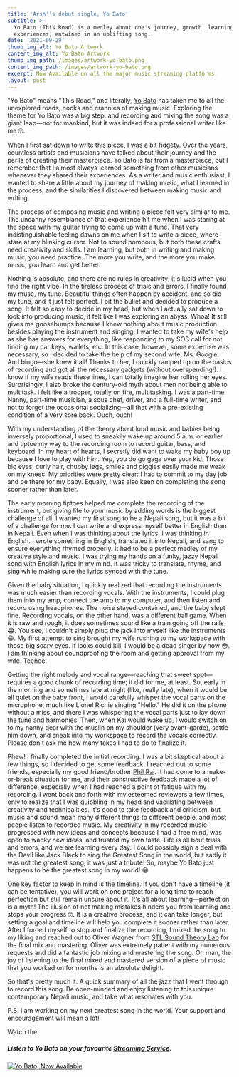 ```yaml
---
title: 'Arsh''s debut single, Yo Bato'
subtitle: >-
  Yo Bato (This Road) is a medley about one's journey, growth, learning and
  experiences, entwined in an uplifting song.
date: '2021-09-29'
thumb_img_alt: Yo Bato Artwork
content_img_alt: Yo Bato Artwork
thumb_img_path: /images/artwork-yo-bato.png
content_img_path: /images/artwork-yo-bato.png
excerpt: Now Available on all the major music streaming platforms.
layout: post
---
```

"Yo Bato" means "This Road," and literally, <a href="https://distrokid.com/hyperfollow/arshrai/yo-bato" target="_blank">Yo Bato</a> has taken me to all the unexplored roads, nooks and crannies of making music. Exploring the theme for Yo Bato was a big step, and recording and mixing the song was a giant leap—not for mankind, but it was indeed for a professional writer like me 🤓.

When I first sat down to write this piece, I was a bit fidgety. Over the years, countless artists and musicians have talked about their journey and the perils of creating their masterpiece. Yo Bato is far from a masterpiece, but I remember that I almost always learned something from other musicians whenever they shared their experiences.  As a writer and music enthusiast, I wanted to share a little about my journey of making music, what I learned in the process, and the similarities I discovered between making music and writing.

The process of composing music and writing a piece felt very similar to me. The uncanny resemblance of that experience hit me when I was staring at the space with my guitar trying to come up with a tune. That very indistinguishable feeling dawns on me when I sit to write a piece, where I stare at my blinking cursor. Not to sound pompous, but both these crafts need creativity and skills. I am learning, but both in writing and making music, you need practice. The more you write, and the more you make music, you learn and get better.

Nothing is absolute, and there are no rules in creativity; it's lucid when you find the right vibe. In the tireless process of trials and errors, I finally found my muse, my tune. Beautiful things often happen by accident, and so did my tune, and it just felt perfect. I bit the bullet and decided to produce a song. It felt so easy to decide in my head, but when I actually sat down to look into producing music, it felt like I was exploring an abyss. Whoa! It still gives me goosebumps because I knew nothing about music production besides playing the instrument and singing. I wanted to take my wife's help as she has answers for everything, like responding to my SOS call for not finding my car keys, wallets, etc. In this case, however, some expertise was necessary, so I decided to take the help of my second wife, Ms. Google. And bingo—she knew it all! Thanks to her, I quickly ramped up on the basics of recording and got all the necessary gadgets (without overspending!). I know if my wife reads these lines, I can totally imagine her rolling her eyes. Surprisingly, I also broke the century-old myth about men not being able to multitask. I felt like a trooper, totally on fire, multitasking. I was a part-time Nanny, part-time musician, a sous chef, driver, and a full-time writer, and not to forget the occasional socializing—all that with a pre-existing condition of a very sore back. Ouch, ouch!

With my understanding of the theory about loud music and babies being inversely proportional, I used to sneakily wake up around 5 a.m. or earlier and tiptoe my way to the recording room to record guitar, bass, and keyboard. In my heart of hearts, I secretly did want to wake my baby boy up because I love to play with him. Yep, you do go gaga over your kid. Those big eyes, curly hair, chubby legs, smiles and giggles easily made me weak on my knees. My priorities were pretty clear: I had to commit to my day job and be there for my baby. Equally, I was also keen on completing the song sooner rather than later.

The early morning tiptoes helped me complete the recording of the instrument, but giving life to your music by adding words is the biggest challenge of all. I wanted my first song to be a Nepali song, but it was a bit of a challenge for me. I can write and express myself better in English than in Nepali. Even when I was thinking about the lyrics, I was thinking in English. I wrote something in English, translated it into Nepali, and sang to ensure everything rhymed properly. It had to be a perfect medley of my creative style and music. I was trying my hands on a funky, jazzy Nepali song with English lyrics in my mind. It was tricky to translate, rhyme, and sing while making sure the lyrics synced with the tune.

Given the baby situation, I quickly realized that recording the instruments was much easier than recording vocals. With the instruments, I could plug them into my amp, connect the amp to my computer, and then listen and record using headphones. The noise stayed contained, and the baby slept fine. Recording vocals, on the other hand, was a different ball game. When it is raw and rough, it does sometimes sound like a train going off the rails 😂. You see, I couldn't simply plug the jack into myself like the instruments 😁. My first attempt to sing brought my wife rushing to my workspace with those big scary eyes. If looks could kill, I would be a dead singer by now 😳. I am thinking about soundproofing the room and getting approval from my wife. Teehee!

Getting the right melody and vocal range—reaching that sweet spot—requires a good chunk of recording time; it did for me, at least. So, early in the morning and sometimes late at night (like, really late), when it would be all quiet on the baby front, I would carefully whisper the vocal parts on the microphone, much like Lionel Richie singing "Hello." He did it on the phone without a miss, and there I was whispering the vocal parts just to lay down the tune and harmonies. Then, when Kai would wake up, I would switch on to my nanny gear with the muslin on my shoulder (very avant-garde), settle him down, and sneak into my workspace to record the vocals correctly. Please don't ask me how many takes I had to do to finalize it.

Phew! I finally completed the initial recording. I was a bit skeptical about a few things, so I decided to get some feedback. I reached out to some friends, especially my good friend/brother <a href="https://www.instagram.com/philraiz/" target="_blank">Phil Rai</a>. It had come to a make-or-break situation for me, and their constructive feedback made a lot of difference, especially when I had reached a point of fatigue with my recording. I went back and forth with my esteemed reviewers a few times, only to realize that I was quibbling in my head and vacillating between creativity and technicalities. It's good to take feedback and criticism, but music and sound mean many different things to different people, and most people listen to recorded music. My creativity in my recorded music progressed with new ideas and concepts because I had a free mind, was open to wacky new ideas, and trusted my own taste. Life is all bout trials and errors, and we are learning every day. I could possibly sign a deal with the Devil like Jack Black to sing the Greatest Song in the world, but sadly it was not the greatest song; it was just a tribute! So, maybe Yo Bato just happens to be the greatest song in my world!  😁

One key factor to keep in mind is the timeline. If you don't have a timeline (it can be tentative), you will work on one project for a long time to reach perfection but still remain unsure about it. It's all about learning—perfection is a myth! The illusion of not making mistakes hinders you from learning and stops your progress 🤓. It is a creative process, and it can take longer, but setting a goal and timeline will help you complete it sooner rather than later. After I forced myself to stop and finalize the recording, I mixed the song to my liking and reached out to Oliver Wagner from <a href="https://www.facebook.com/soundtheorylab/" target="_blank">STL Sound Theory Lab</a> for the final mix and mastering. Oliver was extremely patient with my numerous requests and did a fantastic job mixing and mastering the song. Oh man, the joy of listening to the final mixed and mastered version of a piece of music that you worked on for months is an absolute delight.

So that's pretty much it. A quick summary of all the jazz that I went through to record this song. Be open-minded and enjoy listening to this unique contemporary Nepali music, and take what resonates with you.

P.S. I am working on my next greatest song in the world. Your support and encouragement will mean a lot!

Watch the 

##### Listen to Yo Bato on your favourite <a href="https://distrokid.com/hyperfollow/arshrai/yo-bato" target="_blank">Streaming Service</a>.

[![Yo Bato, Now Available](https://www.arshabhirai.com/images/now-available-link.png)](https://distrokid.com/hyperfollow/arshrai/yo-bato)
